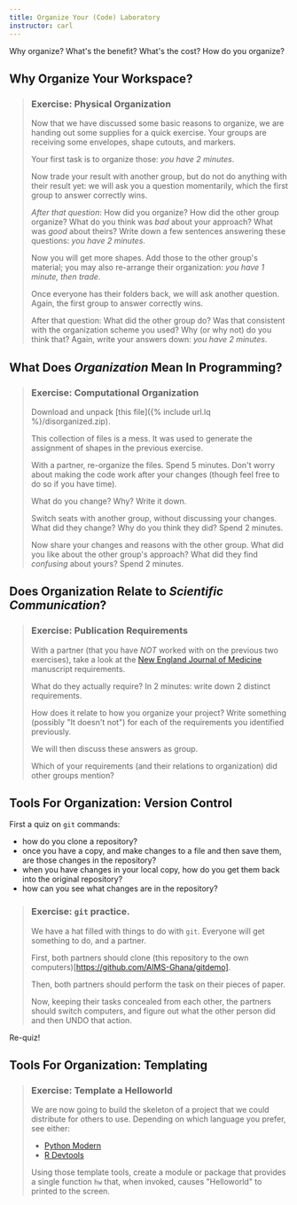 ```yaml
---
title: Organize Your (Code) Laboratory
instructor: carl
---
```


Why organize?  What's the benefit?  What's the cost?  How do you organize?

## Why Organize Your Workspace?

> ### Exercise: Physical Organization
>
> Now that we have discussed some basic reasons to organize, we are handing out some supplies for a quick exercise.
> Your groups are receiving some envelopes, shape cutouts, and markers.
>
> Your first task is to organize those: *you have 2 minutes*.
>
> Now trade your result with another group, but do not do anything with their result yet:
> we will ask you a question momentarily, which the first group to answer correctly wins.
>
> *After that question*: How did you organize?  How did the other group organize?  What do you think was *bad* about your approach?  What was *good* about theirs?  Write down a few sentences answering these questions: *you have 2 minutes*.
>
> Now you will get more shapes.  Add those to the other group's material; you may also re-arrange their organization: *you have 1 minute, then trade*.
>
> Once everyone has their folders back, we will ask another question.  Again, the first group to answer correctly wins.
>
> After that question: What did the other group do?  Was that consistent with the organization scheme you used?  Why (or why not) do you think that?  Again, write your answers down: *you have 2 minutes*.

## What Does *Organization* Mean In Programming?

> ### Exercise: Computational Organization
>
> Download and unpack [this file]({% include url.lq %}/disorganized.zip).
>
> This collection of files is a mess.  It was used to generate the assignment of shapes
> in the previous exercise.
>
> With a partner, re-organize the files.  Spend 5 minutes.  Don't worry about making the code work after your changes (though feel free to do so if you have time).
>
> What do you change?  Why?  Write it down.
>
> Switch seats with another group, without discussing your changes.  What did they change?  Why do you think they did?  Spend 2 minutes.
>
> Now share your changes and reasons with the other group.  What did you like about the other group's approach?  What did they find *confusing* about yours?  Spend 2 minutes.

## Does Organization Relate to *Scientific Communication*?

> ### Exercise: Publication Requirements
>
> With a partner (that you have *NOT* worked with on the previous two exercises), take a look at the [New England Journal of Medicine](http://www.nejm.org/page/author-center/manuscript-submission) manuscript requirements.
>
> What do they actually require?  In 2 minutes: write down 2 distinct requirements.
>
> How does it relate to how you organize your project?  Write something (possibly "It doesn't not") for each of the requirements you identified previously.
>
> We will then discuss these answers as group.
>
> Which of your requirements (and their relations to organization) did other groups mention?

## Tools For Organization: Version Control

First a quiz on `git` commands:

 - how do you clone a repository?
 - once you have a copy, and make changes to a file and then save them, are those changes in the repository?
 - when you have changes in your local copy, how do you get them back into the original repository?
 - how can you see what changes are in the repository?

> ### Exercise: `git` practice.
>
> We have a hat filled with things to do with `git`.  Everyone will get something to do, and a partner.
>
> First, both partners should clone (this repository to the own computers)[https://github.com/AIMS-Ghana/gitdemo].
>
> Then, both partners should perform the task on their pieces of paper.
>
> Now, keeping their tasks concealed from each other, the partners should switch computers, and figure out what the other person did and then UNDO that action.

Re-quiz!

## Tools For Organization: Templating

> ### Exercise: Template a Helloworld
>
> We are now going to build the skeleton of a project that we could distribute for others to use.  Depending on which language you prefer, see either:
>
>  - [Python Modern](https://pypi.python.org/pypi/modern-package-template)
>  - [R Devtools](http://r-pkgs.had.co.nz/intro.html)
>
> Using those template tools, create a module or package that provides a single function `hw` that, when invoked, causes "Helloworld" to printed to the screen.